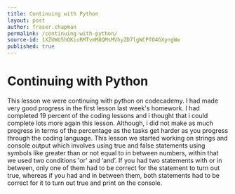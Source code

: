 ```yaml
---
title: Continuing with Python
layout: post
author: fraser.chapman
permalink: /continuing-with-python/
source-id: 1XZUWU5hOKiuRMTvmM8QMsMVhyZD7lgWCPfO4GXyngWw
published: true
---
```

# Continuing with Python

This lesson we were continuing with python on codecademy. I had made very good progress in the first lesson last week's homework. I had completed 19 percent of the coding lessons and i thought that i could complete lots more again this lesson. Although, i did not make as much progress in terms of the percentage as the tasks get harder as you progress through the coding language. This lesson we started working on strings and console output which involves using true and false statements using symbols like greater than or not equal to in between numbers, within that we used two conditions 'or' and ‘and’. If you had two statements with or in between, only one of them had to be correct for the statement to turn out true, whereas if you had and in between them, both statements had to be correct for it to turn out true and print on the console.

